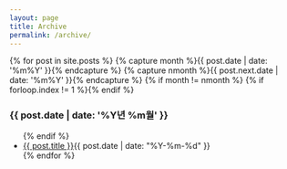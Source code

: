 ```yaml
---
layout: page
title: Archive
permalink: /archive/
---
```


<!-- from http://www.mitsake.net/2012/04/archives-in-jekyll/ -->

{% for post in site.posts %}
    {% capture month %}{{ post.date | date: '%m%Y' }}{% endcapture %}
    {% capture nmonth %}{{ post.next.date | date: '%m%Y' }}{% endcapture %}
    {% if month != nmonth %}
        {% if forloop.index != 1 %}</ul>{% endif %}
        <h3>{{ post.date | date: '%Y년 %m월' }}</h3><ul>
    {% endif %}
    <li> <a href="{{ post.url }}">{{ post.title }}</a><span class="date">{{ post.date | date: "%Y-%m-%d" }}</span></li>
{% endfor %}


